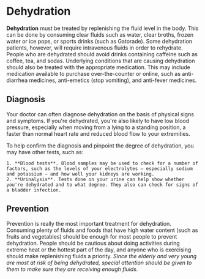# Dehydration

**Dehydration** must be treated by replenishing the fluid level in the body. This can be done by consuming clear fluids such as water, clear broths, frozen water or ice pops, or sports drinks (such as Gatorade). Some dehydration patients, however, will require intravenous fluids in order to rehydrate. People who are dehydrated should avoid drinks containing caffeine such as coffee, tea, and sodas.
Underlying conditions that are causing dehydration should also be treated with the appropriate medication. This may include medication available to purchase over-the-counter or online, such as anti-diarrhea medicines, anti-emetics (stop vomiting), and anti-fever medicines.

## Diagnosis

Your doctor can often diagnose dehydration on the basis of physical signs and symptoms. If you're dehydrated, you're also likely to have low blood pressure, especially when moving from a lying to a standing position, a faster than normal heart rate and reduced blood flow to your extremities.

To help confirm the diagnosis and pinpoint the degree of dehydration, you may have other tests, such as:

    1. **Blood tests**. Blood samples may be used to check for a number of factors, such as the levels of your electrolytes — especially sodium and potassium — and how well your kidneys are working.
    2. **Urinalysis**. Tests done on your urine can help show whether you're dehydrated and to what degree. They also can check for signs of a bladder infection.

## Prevention
Prevention is really the most important treatment for dehydration. Consuming plenty of fluids and foods that have high water content (such as fruits and vegetables) should be enough for most people to prevent dehydration.
People should be cautious about doing activities during extreme heat or the hottest part of the day, and anyone who is exercising should make replenishing fluids a priority.
_Since the elderly and very young are most at risk of being dehydrated, special attention should be given to them to make sure they are receiving enough fluids._
